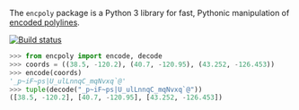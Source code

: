 The `encpoly` package is a Python 3 library for fast, Pythonic manipulation of [encoded polylines][].

[![Build status][tci]][tcl]

```python
>>> from encpoly import encode, decode
>>> coords = ((38.5, -120.2), (40.7, -120.95), (43.252, -126.453))
>>> encode(coords)
'_p~iF~ps|U_ulLnnqC_mqNvxq`@'
>>> tuple(decode("_p~iF~ps|U_ulLnnqC_mqNvxq`@"))
([38.5, -120.2], [40.7, -120.95], [43.252, -126.453])
```

  [encoded polylines]: https://developers.google.com/maps/documentation/utilities/polylinealgorithm
  [tci]: https://travis-ci.org/JaGallup/encpoly.svg?branch=master
  [tcl]: https://travis-ci.org/JaGallup/encpoly
